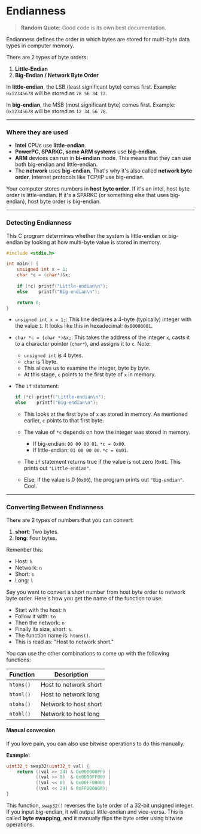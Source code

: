 # Endianness

> **Random Quote:** Good code is its own best documentation.

Endianness defines the order in which bytes are stored for multi-byte data types in computer memory.

There are 2 types of byte orders:
1. **Little-Endian**
2. **Big-Endian / Network Byte Order**

In **little-endian**, the LSB (least significant byte) comes first. Example: `0x12345678` will be stored as `78 56 34 12`.

In **big-endian**, the MSB (most significant byte) comes first. Example: `0x12345678` will be stored as `12 34 56 78`.

---

### Where they are used
+ **Intel** CPUs use **little-endian**.
+ **PowerPC, SPARKC, some ARM systems** use **big-endian**.
+ **ARM** devices can run in **bi-endian** mode. This means that they can use both big-endian and little-endian.
+ The **network** uses **big-endian**. That's why it's also called **network byte order**. Internet protocols like TCP/IP use big-endian.

Your computer stores numbers in **host byte order**. If it's an intel, host byte order is little-endian. If it's a SPARKC (or something else that uses big-endian), host byte order is big-endian.

---

### Detecting Endianness
This C program determines whether the system is little-endian or big-endian by looking at how multi-byte value is stored in memory.

```C
#include <stdio.h>

int main() {
    unsigned int x = 1;
    char *c = (char*)&x;
    
    if (*c) printf("Little-endian\n");
    else    printf("Big-endian\n");

    return 0;
}
```

+ `unsigned int x = 1;`: This line declares a 4-byte (typically) integer with the value `1`. It looks like this in hexadecimal: `0x00000001`.

+ `char *c = (char *)&x;`: This takes the address of the integer `x`, casts it to a character pointer (`char*`), and assigns it to `c`. Note:
    - `unsigned int` is 4 bytes.
    - `char` is 1 byte.
    - This allows us to examine the integer, byte by byte.
    - At this stage, `c` points to the first byte of `x` in memory.

+ The `if` statement:
    ```c
    if (*c) printf("Little-endian\n");
    else    printf("Big-endian\n");
    ```

    + This looks at the first byte of `x` as stored in memory. As mentioned earlier, `c` points to that first byte.
    + The value of `*c` depends on how the integer was stored in memory. 
        - If big-endian: `00 00 00 01`. `*c = 0x00`.
        - If little-endian: `01 00 00 00`. `*c = 0x01`.

    + The `if` statement returns true if the value is not zero (`0x01`. This prints out `"Little-endian"`.
    + Else, if the value is 0 (`0x00`), the program prints out `"Big-endian"`. Cool.

---

### Converting Between Endianness
There are 2 types of numbers that you can convert:
1. **short**: Two bytes.
2. **long**: Four bytes.

Remenber this:
+ Host: `h`
+ Network: `n`
+ Short: `s`
+ Long: `l`

Say you want to convert a short number from host byte order to network byte order. Here's how you get the name of the function to use.
+ Start with the host: `h`
+ Follow it with: `to`
+ Then the network: `n`
+ Finally its size, short: `s`.
+ The function name is: `htons()`.
+ This is read as: "Host to network short."

You can use the other combinations to come up with the following functions:

| **Function** 	| **Description** 	|
|---------------|-------------------|
| `htons()` 	| Host to network short |
| `htonl()` 	| Host to network long 	|
| `ntohs()` 	| Network to host short |
| `ntohl()` 	| Network to host long 	|

#### Manual conversion
If you love pain, you can also use bitwise operations to do this manually.

**Example:**
```c
uint32_t swap32(uint32_t val) {
    return ((val >> 24) & 0x000000FF) |
           ((val >> 8)  & 0x0000FF00) |
           ((val << 8)  & 0x00FF0000) |
           ((val << 24) & 0xFF000000);
}
```

This function, `swap32()` reverses the byte order of a 32-bit unsigned integer. If you input big-endian, it will output little-endian and vice-versa. This is called **byte swapping**, and it manually flips the byte order using bitwise operations.
